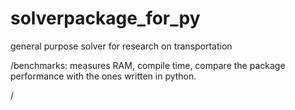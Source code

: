 # solverpackage_for_py
general purpose solver for research on transportation


/benchmarks: measures RAM, compile time, compare the package performance with the ones written in python.

/